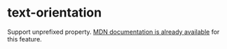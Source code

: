 # text-orientation

Support unprefixed property. [MDN documentation is already available](https://developer.mozilla.org/en-US/docs/Web/CSS/text-orientation) for this feature.
